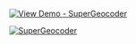 




[![View Demo - SuperGeocoder](https://img.shields.io/badge/View_Demo-SuperGeocoder-DD0700)](https://1drv.ms/v/s!AhxVr7ogXVBRlTHtLlsWej5oeUib)


[![SuperGeocoder](https://img.shields.io/badge/SuperGeocoder-DD0700?style=for-the-badge&logo=Google+Maps&logoColor=white)](https://supergeocoder-838a4a6bdd3b.herokuapp.com/)
